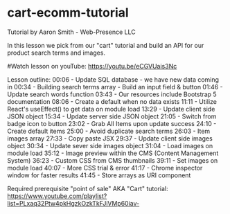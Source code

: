 # cart-ecomm-tutorial
Tutorial by Aaron Smith - Web-Presence LLC

In this lesson we pick from our "cart" tutorial and build an API for our product search terms and images.

#Watch lesson on youTube: https://youtu.be/eCGVUais3Nc

Lesson outline:
00:06 - Update SQL database - we have new data coming in
00:34 - Building search terms array - Build an input field & button
01:46 - Update search words function
03:43 - Our resources include Bootstrap 5 documentation
08:06 - Create a default when no data exists
11:11 - Utilize React's useEffect() to get data on module load
13:29 - Update client side JSON object
15:34 - Update server side JSON object
21:05 - Switch from badge icon to button
23:02 - Grab All Items upon update success
24:10 - Create default items
25:00 - Avoid duplicate search terms
26:03 - Item images array
27:33 - Copy paste JSX
29:37 - Update client side images object
30:34 - Update sever side images object
31:04 - Load images on module load
35:12 - Image preview within the CMS (Content Management System)
36:23 - Custom CSS from CMS thumbnails
39:11 - Set images on module load
40:07 - More CSS trial & error
41:17 - Chrome inspector window for faster results
41:45 - Store arrays as URI component

Required prerequisite "point of sale" AKA "Cart" tutorial: https://www.youtube.com/playlist?list=PLxaq32Ptw4pkHgzkOzkTkFJiVMp60iav-
